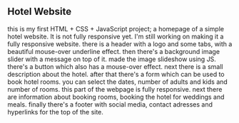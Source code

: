 ## Hotel Website

this is my first HTML + CSS + JavaScript project; a homepage of a simple hotel website. It is not fully responsive yet. I'm still working on making it a fully responsive website.
there is a header with a logo and some tabs, with a beautiful mouse-over underline effect. 
then there's a background image slider with a message on top of it. made the image slideshow using JS.
there's a button which also has a mouse-over effect. 
next there is a small description about the hotel. 
after that there's a form which can be used to book hotel rooms. you can select the dates, number of adults and kids and number of rooms. this part of the webpage is fully responsive. 
next there are information about booking rooms, booking the hotel for weddings and meals.
finally there's a footer with social media, contact adresses and hyperlinks for the top of the site. 

